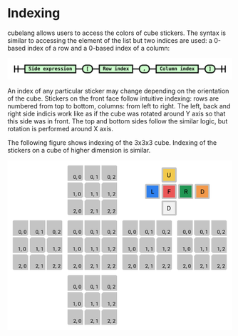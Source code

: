 # Indexing

cubelang allows users to access the colors of cube stickers. The syntax is similar to accessing the element of the list but two indices are used: a 0-based index of a row and a 0-based index of a column: 

![](./diagrams/out/color_indexing.svg)

An index of any particular sticker may change depending on the orientation of the cube. Stickers on the front face follow intuitive indexing: rows are numbered from top to bottom, columns: from left to right. The left, back and right side indicis work like as if the cube was rotated around Y axis so that this side was in front. The top and bottom sides follow the similar logic, but rotation is performed around X axis.

The following figure shows indexing of the 3x3x3 cube. Indexing of the stickers on a cube of higher dimension is similar.

![](./images/indices.svg)

